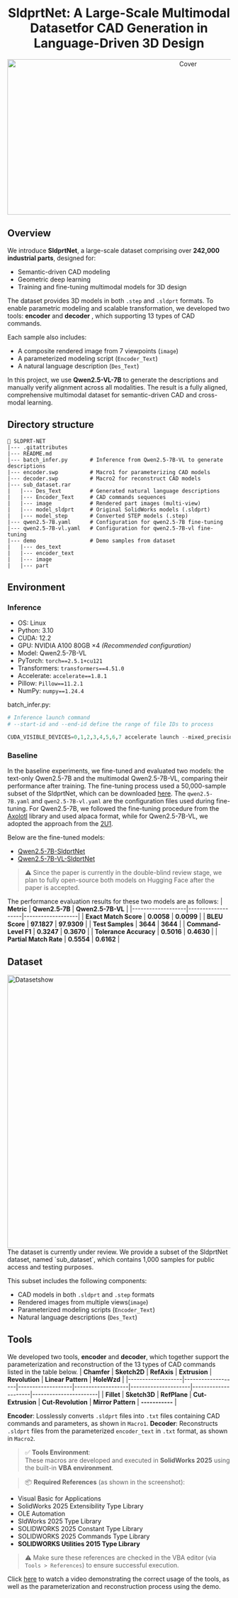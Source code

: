 
# <h1 align="center">SldprtNet: A Large-Scale Multimodal Datasetfor CAD Generation in Language-Driven 3D Design
<div align="center">
 <img width="800" height="350" alt="Cover"         
   src="https://github.com/user-attachments/assets/a7798122-b213-44eb-ba3d-4ad572e96e5d"
   />
   </div>

## Overview

We introduce **SldprtNet**, a large-scale dataset comprising over **242,000 industrial parts**, designed for:

- Semantic-driven CAD modeling  
- Geometric deep learning  
- Training and fine-tuning multimodal models for 3D design

The dataset provides 3D models in both `.step` and `.sldprt` formats. To enable parametric modeling and scalable transformation, we developed two tools: **encoder** and **decoder** , which supporting 13 types of CAD commands.

Each sample also includes:
- A composite rendered image from 7 viewpoints (`image`)  
- A parameterized modeling script (`Encoder_Text`)  
- A natural language description (`Des_Text`)

In this project, we use **Qwen2.5-VL-7B** to generate the descriptions and manually verify alignment across all modalities. The result is a fully aligned, comprehensive multimodal dataset for semantic-driven CAD and cross-modal learning.



## Directory structure
```
📁 SLDPRT-NET
|--- .gitattributes
|--- README.md
|--- batch_infer.py       # Inference from Qwen2.5-7B-VL to generate descriptions
|--- encoder.swp          # Macro1 for parameterizing CAD models
|--- decoder.swp          # Macro2 for reconstruct CAD models
|--- sub_dataset.rar
|   |--- Des_Text         # Generated natural language descriptions
|   |--- Encoder_Text     # CAD commands sequences
|   |--- image            # Rendered part images (multi-view)
|   |--- model_sldprt     # Original SolidWorks models (.sldprt)
|   |--- model_step       # Converted STEP models (.step)
|--- qwen2.5-7B.yaml      # Configuration for qwen2.5-7B fine-tuning
|--- qwen2.5-7B-vl.yaml   # Configuration for qwen2.5-7B-vl fine-tuning
|--- demo                 # Demo samples from dataset
|   |--- des_text
|   |--- encoder_text
|   |--- image
|   |--- part
```

## Environment
### Inference
- OS: Linux  
- Python: 3.10  
- CUDA: 12.2  
- GPU: NVIDIA A100 80GB ×4 *(Recommended configuration)*  
- Model: Qwen2.5-7B-VL
- PyTorch: `torch==2.5.1+cu121`  
- Transformers: `transformers==4.51.0`  
- Accelerate: `accelerate==1.8.1`  
- Pillow: `Pillow==11.2.1`  
- NumPy: `numpy==1.24.4`

batch_infer.py:
``` python
# Inference launch command
# --start-id and --end-id define the range of file IDs to process

CUDA_VISIBLE_DEVICES=0,1,2,3,4,5,6,7 accelerate launch --mixed_precision="bf16" batch_infer.py --start-id 000000 --end-id 242606
```
### Baseline
In the baseline experiments, we fine-tuned and evaluated two models: the text-only Qwen2.5-7B and the multimodal Qwen2.5-7B-VL, comparing their performance after training. The fine-tuning process used a 50,000-sample subset of the SldprtNet, which can be downloaded [here](https://drive.google.com/file/d/1iTzWHkMr797o8eUfB2IGAP3CJYXGyMJf/view?usp=drive_link). The `qwen2.5-7B.yaml` and `qwen2.5-7B-vl.yaml` are the configuration files used during fine-tuning. For Qwen2.5-7B, we followed the fine-tuning procedure from the [Axolotl](https://docs.axolotl.ai/) library and used alpaca format, while for Qwen2.5-7B-VL, we adopted the approach from the [2U1](https://github.com/2U1/Qwen2-VL-Finetune).

Below are the fine-tuned models:
- [Qwen2.5-7B-SldprtNet]()
- [Qwen2.5-7B-VL-SldprtNet]()
> ⚠️ Since the paper is currently in the double-blind review stage, we plan to fully open-source both models on Hugging Face after the paper is accepted.


The performance evaluation results for these two models are as follows:
| **Metric**       | **Qwen2.5-7B**       | **Qwen2.5-7B-VL**        |
|-------------------|-------------------|-------------------|
| **Exact Match Score**  | **0.0058**       | **0.0099**       |
| **BLEU Score**  | **97.1827**       | **97.9309**       |
| **Test Samples**  | **3644**       | **3644**       |
| **Command-Level F1**  | **0.3247**       | **0.3670**       |
| **Tolerance Accuracy**  | **0.5016**       | **0.4630**       |
| **Partial Match Rate**  | **0.5554**       | **0.6162**       |


## Dataset
<img width="4135" height="615" alt="Datasetshow" src="https://github.com/user-attachments/assets/1d81ca23-5d14-4712-bd30-e2c95ccf917d" />
The dataset is currently under review. We provide a subset of the SldprtNet dataset, named `sub_dataset`, which contains 1,000 samples for public access and testing purposes.

This subset includes the following components:
- CAD models in both `.sldprt` and `.step` formats
- Rendered images from multiple views(`image`)
- Parameterized modeling scripts (`Encoder_Text`)
- Natural language descriptions (`Des_Text`)


## Tools
We developed two tools, **encoder** and **decoder**, which together support the parameterization and reconstruction of the 13 types of CAD commands listed in the table below.
| **Chamfer**       | **Sketch2D**       | **RefAxis**        | **Extrusion**      | **Revolution**       | **Linear Pattern**   | **HoleWzd**       |
|-------------------|-------------------|-------------------|-------------------|---------------------|---------------------|-----------------------|
| **Fillet**  | **Sketch3D**       | **RefPlane**       | **Cut-Extrusion**      | **Cut-Revolution**   | **Mirror Pattern** | **-----------**  |

**Encoder**: Losslessly converts `.sldprt` files into `.txt` files containing CAD commands and parameters, as shown in `Macro1`.
**Decoder**: Reconstructs `.sldprt` files from the parameterized `encoder_text` in `.txt` format, as shown in `Macro2`.


> ✅ **Tools Environment**:  
These macros are developed and executed in **SolidWorks 2025** using the built-in **VBA environment**.

> 📦 **Required References** (as shown in the screenshot):
- Visual Basic for Applications  
- SolidWorks 2025 Extensibility Type Library  
- OLE Automation  
- SldWorks 2025 Type Library  
- SOLIDWORKS 2025 Constant Type Library  
- SOLIDWORKS 2025 Commands Type Library  
- **SOLIDWORKS Utilities 2015 Type Library**

> ⚠️ Make sure these references are checked in the VBA editor (via `Tools > References`) to ensure successful execution.

Click [here](https://drive.google.com/file/d/1XW0dvzzBQb-7JnHoJG7ZGDoZaW7Ujzd9/view?usp=sharing) to watch a video demonstrating the correct usage of the tools, as well as the parameterization and reconstruction process using the demo.
